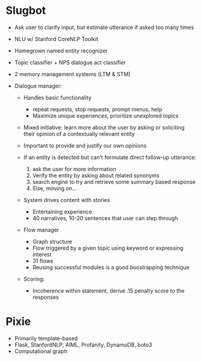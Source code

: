 # Slugbot

* Ask user to clarify input, but estimate utterance if asked too many times
* NLU w/ Stanford CoreNLP Toolkit
* Homegrown named entity recognizer
* Topic classifier + NPS dialogue act classifier
* 2 memory management systems (LTM & STM)

* Dialogue manager:
    * Handles basic functionality
        * repeat requests, stop requests, prompt menus, help
        * Maximize unique experiences, prioritize unexplored topics
    * Mixed initiative: learn more about the user by asking or soliciting their opinion of a contextually relevant entity
    * Important to provide and justify our own opinions
    * If an entity is detected but can't formulate direct follow-up utterance:
        1. ask the user for more information
        2. Verify the entity by asking about related synonyms
        3. search engine to try and retrieve some summary based response
        4. Else, moving on...
    * System drives content with stories
        * Entertaining experience
        * 40 narratives, 10-20 sentences that user can step through
    * Flow manager
        * Graph structure
        * Flow triggered by a given topic using keyword or expressing interest
        * 31 flows
        * Reusing successful modules is a good boostrapping technique

    * Scoring:
        * Incoherence within statement, derive .15 penalty score to the responses

# Pixie

* Primarily template-based
* Flask, StanfordNLP, AIML, Profanity, DynamoDB, boto3
* Computational graph
